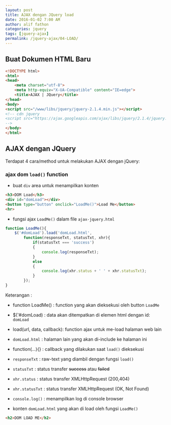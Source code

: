 ```yaml
---
layout: post
title: AJAX dengan JQuery load
date: 2016-01-02 7:00 AM
author: alif fathon
categories: jquery
tags: [jquery-ajax]
permalink: /jquery-ajax/04-LOAD/
---
```



## Buat Dokumen HTML Baru ##

```html
<!DOCTYPE html>
<html>
<head>
	<meta charset="utf-8">
	<meta http-equiv="X-UA-Compatible" content="IE=edge">
	<title>AJAX | JQuery</title>
</head>
<body>
<script src="/www/libs/jquery/jquery-2.1.4.min.js"></script>
<!-- cdn jquery
<script src="https://ajax.googleapis.com/ajax/libs/jquery/2.1.4/jquery.min.js"></script>
-->
</body>
</html>
```

<!--more-->

## AJAX dengan JQuery ##

Terdapat 4 cara/method untuk melakukan AJAX dengan jQuery:

### ajax dom `load()` function ###

- buat `div` area untuk menampilkan konten

```html
<h3>DOM Load</h3>
<div id="domLoad"></div>
<button type="button" onclick="LoadMe()">Load Me</button>
<hr>
```

- fungsi ajax `LoadMe()` dalam file `ajax-jquery.html`

```js
function LoadMe(){
	$('#domLoad').load('domLoad.html',
		function(responseTxt, statusTxt, xhr){
			if(statusTxt === 'success')
			{
				console.log(responseTxt);
			}
			else
			{
				console.log(xhr.status + ' ' + xhr.statusTxt);
			}
		});
}
```

Keterangan :
 - function LoadMe()  : function yang akan dieksekusi oleh button `LoadMe`
 - $('#domLoad)       : data akan ditempatkan di elemen html dengan id: `domLoad`
 - load(url, data, callback): function ajax untuk me-load halaman web lain
 - `domLoad.html`     : halaman lain yang akan di-include ke halaman ini
 - function(...){}    : callback yang dilakukan saat `load()` dieksekusi
 - `responseTxt`      : raw-text yang diambil dengan fungsi `load()`
 - `statusTxt`        : status transfer ~~success~~ atau ~~failed~~
 - `xhr.status`       : status transfer XMLHttpRequest (200,404)
 - `xhr.statusTxt`    : status transfer XMLHttpRequest (OK, Not Found)
 - `console.log()`    : menampilkan log di console browser

- konten `domLoad.html` yang akan di load oleh fungsi `LoadMe()`

```html
<h2>DOM LOAD ME</h2>